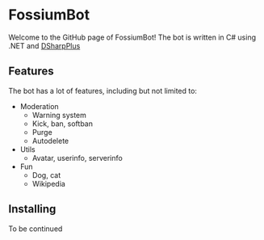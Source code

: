 # FossiumBot
Welcome to the GitHub page of FossiumBot!
The bot is written in C# using .NET and [DSharpPlus](https://dsharpplus.github.io)

## Features
The bot has a lot of features, including but not limited to:
- Moderation
  - Warning system
  - Kick, ban, softban
  - Purge
  - Autodelete
- Utils
  - Avatar, userinfo, serverinfo
- Fun
  - Dog, cat
  - Wikipedia

## Installing
To be continued
